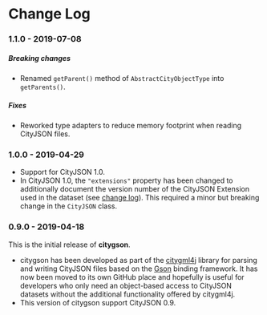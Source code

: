 Change Log
==========

### 1.1.0 - 2019-07-08

##### Breaking changes
* Renamed `getParent()` method of `AbstractCityObjectType` into `getParents()`.

##### Fixes
* Reworked type adapters to reduce memory footprint when reading CityJSON files.

### 1.0.0 - 2019-04-29

* Support for CityJSON 1.0.
* In CityJSON 1.0, the `"extensions"` property has been changed to additionally document the version number of the CityJSON Extension used in the dataset (see [change log](https://github.com/tudelft3d/cityjson/blob/master/changelog.md#100---2019-04-26)). This required a minor but breaking change in the `CityJSON` class.    

### 0.9.0 - 2019-04-18

This is the initial release of **citygson**.

* citygson has been developed as part of the [citygml4j](https://github.com/citygml4j/citygml4j) library for parsing and writing CityJSON files based on the [Gson](https://github.com/google/gson) binding framework. It has now been moved to its own GitHub place and hopefully is useful for developers who only need an object-based access to CityJSON datasets without the additional functionality offered by citygml4j.
* This version of citygson support CityJSON 0.9.
